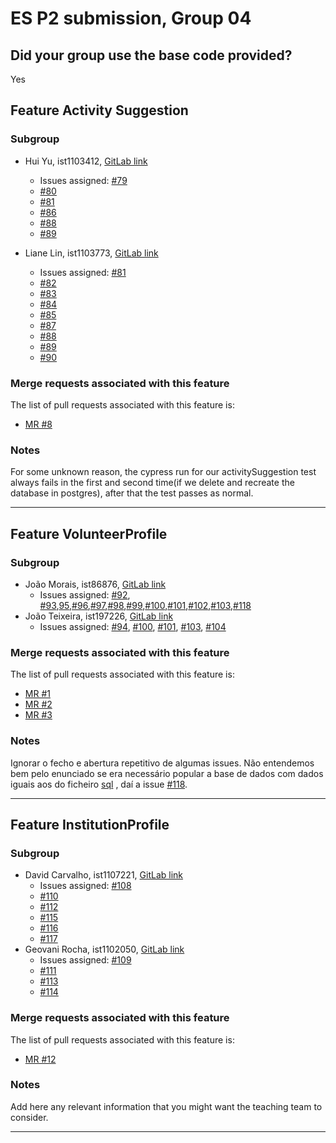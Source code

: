 # ES P2 submission, Group 04

## Did your group use the base code provided?

Yes


## Feature Activity Suggestion

### Subgroup
 - Hui Yu, ist1103412, [GitLab link](https://gitlab.rnl.tecnico.ulisboa.pt/ist1103412)
   + Issues assigned: [#79](https://gitlab.rnl.tecnico.ulisboa.pt/es/es25-04/-/issues/79)
   + [#80](https://gitlab.rnl.tecnico.ulisboa.pt/es/es25-04/-/issues/80)
   + [#81](https://gitlab.rnl.tecnico.ulisboa.pt/es/es25-04/-/issues/81)
   + [#86](https://gitlab.rnl.tecnico.ulisboa.pt/es/es25-04/-/issues/86)
   + [#88](https://gitlab.rnl.tecnico.ulisboa.pt/es/es25-04/-/issues/88)
   + [#89](https://gitlab.rnl.tecnico.ulisboa.pt/es/es25-04/-/issues/89)

 - Liane Lin, ist1103773, [GitLab link](https://gitlab.rnl.tecnico.ulisboa.pt/ist1103773)
   + Issues assigned: [#81](https://gitlab.rnl.tecnico.ulisboa.pt/es/es25-04/-/issues/81)
   + [#82](https://gitlab.rnl.tecnico.ulisboa.pt/es/es25-04/-/issues/82)
   + [#83](https://gitlab.rnl.tecnico.ulisboa.pt/es/es25-04/-/issues/83)
   + [#84](https://gitlab.rnl.tecnico.ulisboa.pt/es/es25-04/-/issues/84)
   + [#85](https://gitlab.rnl.tecnico.ulisboa.pt/es/es25-04/-/issues/85)
   + [#87](https://gitlab.rnl.tecnico.ulisboa.pt/es/es25-04/-/issues/87)
   + [#88](https://gitlab.rnl.tecnico.ulisboa.pt/es/es25-04/-/issues/88)
   + [#89](https://gitlab.rnl.tecnico.ulisboa.pt/es/es25-04/-/issues/89)
   + [#90](https://gitlab.rnl.tecnico.ulisboa.pt/es/es25-04/-/issues/90)
 
### Merge requests associated with this feature

The list of pull requests associated with this feature is:

 - [MR #8](https://gitlab.rnl.tecnico.ulisboa.pt/es/es25-04/-/merge_requests/8)
 
### Notes
For some unknown reason, the cypress run for our activitySuggestion test always fails in the first and second time(if we delete and recreate the database in postgres), after that the test passes as normal.


---

## Feature VolunteerProfile

### Subgroup
- João Morais, ist86876, [GitLab link](https://gitlab.rnl.tecnico.ulisboa.pt/ist186876)
   + Issues assigned: [#92](https://gitlab.rnl.tecnico.ulisboa.pt/es/es25-04/-/issues/92), [#93](https://gitlab.rnl.tecnico.ulisboa.pt/es/es25-04/-/issues/93),[95](https://gitlab.rnl.tecnico.ulisboa.pt/es/es25-04/-/issues/95),[#96](https://gitlab.rnl.tecnico.ulisboa.pt/es/es25-04/-/issues/96),[#97](https://gitlab.rnl.tecnico.ulisboa.pt/es/es25-04/-/issues/97),[#98](https://gitlab.rnl.tecnico.ulisboa.pt/es/es25-04/-/issues/98),[#99](https://gitlab.rnl.tecnico.ulisboa.pt/es/es25-04/-/issues/99),[#100](https://gitlab.rnl.tecnico.ulisboa.pt/es/es25-04/-/issues/100),[#101](https://gitlab.rnl.tecnico.ulisboa.pt/es/es25-04/-/issues/101),[#102](https://gitlab.rnl.tecnico.ulisboa.pt/es/es25-04/-/issues/102),[#103](https://gitlab.rnl.tecnico.ulisboa.pt/es/es25-04/-/issues/103),[#118](https://gitlab.rnl.tecnico.ulisboa.pt/es/es25-04/-/issues/118)
- João Teixeira, ist197226, [GitLab link](https://gitlab.rnl.tecnico.ulisboa.pt/ist197226)
   + Issues assigned: [#94](https://gitlab.rnl.tecnico.ulisboa.pt/es/es25-04/-/issues/94), [#100](https://gitlab.rnl.tecnico.ulisboa.pt/es/es25-04/-/issues/100), [#101](https://gitlab.rnl.tecnico.ulisboa.pt/es/es25-04/-/issues/101), [#103](https://gitlab.rnl.tecnico.ulisboa.pt/es/es25-04/-/issues/103), [#104](https://gitlab.rnl.tecnico.ulisboa.pt/es/es25-04/-/issues/104)

### Merge requests associated with this feature
The list of pull requests associated with this feature is:

- [MR #1](https://gitlab.rnl.tecnico.ulisboa.pt/es)
- [MR #2](https://gitlab.rnl.tecnico.ulisboa.pt/es)
- [MR #3](https://gitlab.rnl.tecnico.ulisboa.pt/es)


### Notes
Ignorar o fecho e abertura repetitivo de algumas issues. Não entendemos bem pelo enunciado se era necessário popular a
base de dados com dados iguais aos do ficheiro [sql](https://gitlab.rnl.tecnico.ulisboa.pt/es/es25-04/-/blob/Frontend-VolunteerProfile/data/database-initialization/hedb-2025-create-data.sql?ref_type=heads) , daí a issue [#118](https://gitlab.rnl.tecnico.ulisboa.pt/es/es25-04/-/issues/118).

---

## Feature InstitutionProfile

### Subgroup
 - David Carvalho, ist1107221, [GitLab link](https://gitlab.rnl.tecnico.ulisboa.pt/ist1107221)
   + Issues assigned: [#108](https://gitlab.rnl.tecnico.ulisboa.pt/es/es25-04/-/issues/108)
   + [#110](https://gitlab.rnl.tecnico.ulisboa.pt/es/es25-04/-/issues/110)
   + [#112](https://gitlab.rnl.tecnico.ulisboa.pt/es/es25-04/-/issues/112)
   + [#115](https://gitlab.rnl.tecnico.ulisboa.pt/es/es25-04/-/issues/115)
   + [#116](https://gitlab.rnl.tecnico.ulisboa.pt/es/es25-04/-/issues/116)
   + [#117](https://gitlab.rnl.tecnico.ulisboa.pt/es/es25-04/-/issues/117)
 - Geovani Rocha, ist1102050, [GitLab link](https://gitlab.rnl.tecnico.ulisboa.pt/ist1102050)
   + Issues assigned: [#109](https://gitlab.rnl.tecnico.ulisboa.pt/es/es25-04/-/issues/109)
   + [#111](https://gitlab.rnl.tecnico.ulisboa.pt/es/es25-04/-/issues/111)
   + [#113](https://gitlab.rnl.tecnico.ulisboa.pt/es/es25-04/-/issues/113)
   + [#114](https://gitlab.rnl.tecnico.ulisboa.pt/es/es25-04/-/issues/114)
 
### Merge requests associated with this feature

The list of pull requests associated with this feature is:

 - [MR #12](https://gitlab.rnl.tecnico.ulisboa.pt/es/es25-04/-/merge_requests/12)


### Notes

Add here any relevant information that you might want the teaching team to consider.

---